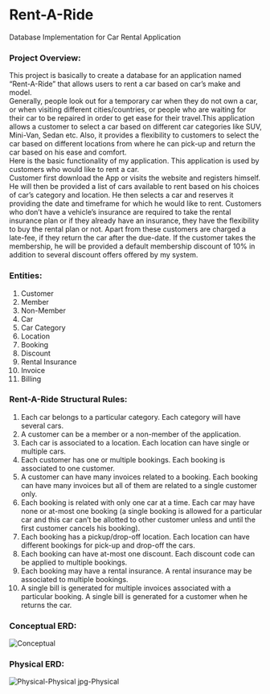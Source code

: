 # Rent-A-Ride
 Database Implementation for Car Rental Application

### Project Overview:
This project is basically to create a database for an application named “Rent-A-Ride” that allows users to rent a car based on car’s make and model.   
Generally, people look out for a temporary car when they do not own a car, or when visiting different cities/countries, or people who are waiting for their car to be repaired in order to get ease for their travel.This application allows a customer to select a car based on different car categories like SUV, Mini-Van, Sedan etc. Also, it provides a flexibility to customers to select the car based on different locations from where he can pick-up and return the car based on his ease and comfort.  
Here is the basic functionality of my application. This application is used by customers who would like to rent a car.   
Customer first download the App or visits the website and registers himself. He will then be provided a list of cars available to rent based on his choices of car’s category and location. He then selects a car and reserves it providing the date and timeframe for which he would like to rent. Customers who don’t have a vehicle’s insurance are required to take the rental insurance plan or if they already have an insurance, they have the flexibility to buy the rental plan or not. Apart from these customers are charged a late-fee, if they return the car after the due-date. If the customer takes the membership, he will be provided a default membership discount of 10% in addition to several discount offers offered by my system. 
  
### Entities:
1.	Customer
2.	Member
3.	Non-Member
4.	Car
5.	Car Category
6.	Location
7.	Booking
8.	Discount
9.	Rental Insurance
10.	Invoice
11.	Billing  
   
### Rent-A-Ride Structural Rules:
1.	Each car belongs to a particular category. Each category will have several cars.  
2.	A customer can be a member or a non-member of the application.  
3.	Each car is associated to a location. Each location can have single or multiple cars.  
4.	Each customer has one or multiple bookings. Each booking is associated to one customer.  
5.	A customer can have many invoices related to a booking. Each booking can have many invoices but all of them are related to a single customer only.  
6.	Each booking is related with only one car at a time. Each car may have none or at-most one booking (a single booking is allowed for a particular car and this car can’t be allotted to other customer unless and until the first customer cancels his booking).  
7.	Each booking has a pickup/drop-off location. Each location can have different bookings for pick-up and drop-off the cars.  
8.	Each booking can have at-most one discount. Each discount code can be applied to multiple bookings.  
9.	Each booking may have a rental insurance. A rental insurance may be associated to multiple bookings.  
10.	A single bill is generated for multiple invoices associated with a particular booking. A single bill is generated for a customer when he returns the car.    

  
### Conceptual ERD:
![Conceptual](https://user-images.githubusercontent.com/60439971/105414441-7e63e580-5c05-11eb-8607-82af1fd6fb89.png)

  
### Physical ERD:
![Physical-Physical jpg-Physical](https://user-images.githubusercontent.com/60439971/105414515-96d40000-5c05-11eb-8981-9b02ef402c51.png)

